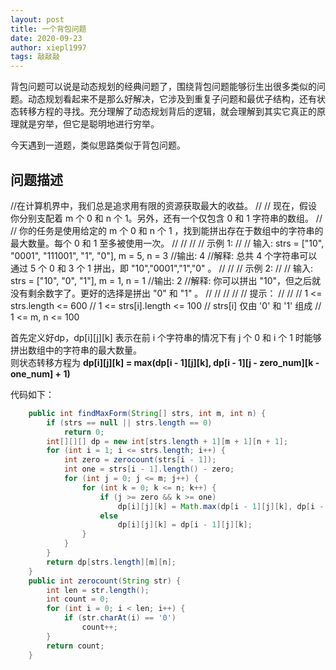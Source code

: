 ```yaml
---
layout: post
title: 一个背包问题
date: 2020-09-23
author: xiepl1997
tags: 敲敲敲
---
```


背包问题可以说是动态规划的经典问题了，围绕背包问题能够衍生出很多类似的问题。动态规划看起来不是那么好解决，它涉及到重复子问题和最优子结构，还有状态转移方程的寻找。充分理解了动态规划背后的逻辑，就会理解到其实它真正的原理就是穷举，但它是聪明地进行穷举。  

今天遇到一道题，类似思路类似于背包问题。  

## 问题描述

//在计算机界中，我们总是追求用有限的资源获取最大的收益。 
//
// 现在，假设你分别支配着 m 个 0 和 n 个 1。另外，还有一个仅包含 0 和 1 字符串的数组。 
//
// 你的任务是使用给定的 m 个 0 和 n 个 1 ，找到能拼出存在于数组中的字符串的最大数量。每个 0 和 1 至多被使用一次。 
//
// 
//
// 示例 1: 
//
// 输入: strs = ["10", "0001", "111001", "1", "0"], m = 5, n = 3
//输出: 4
//解释: 总共 4 个字符串可以通过 5 个 0 和 3 个 1 拼出，即 "10","0001","1","0" 。
// 
//
// 示例 2: 
//
// 输入: strs = ["10", "0", "1"], m = 1, n = 1
//输出: 2
//解释: 你可以拼出 "10"，但之后就没有剩余数字了。更好的选择是拼出 "0" 和 "1" 。
// 
//
// 
//
// 提示： 
//
// 
// 1 <= strs.length <= 600 
// 1 <= strs[i].length <= 100 
// strs[i] 仅由 '0' 和 '1' 组成 
// 1 <= m, n <= 100  

首先定义好dp，dp[i][j][k] 表示在前 i 个字符串的情况下有 j 个 0 和 i 个 1 时能够拼出数组中的字符串的最大数量。  
则状态转移方程为 **dp[i][j][k] = max(dp[i - 1][j][k], dp[i - 1][j - zero_num][k - one_num] + 1)**  

代码如下：  
```java
    public int findMaxForm(String[] strs, int m, int n) {
        if (strs == null || strs.length == 0)
            return 0;
        int[][][] dp = new int[strs.length + 1][m + 1][n + 1];
        for (int i = 1; i <= strs.length; i++) {
            int zero = zerocount(strs[i - 1]);
            int one = strs[i - 1].length() - zero;
            for (int j = 0; j <= m; j++) {
                for (int k = 0; k <= n; k++) {
                    if (j >= zero && k >= one)
                        dp[i][j][k] = Math.max(dp[i - 1][j][k], dp[i - 1][j - zero][k - one] + 1);
                    else
                        dp[i][j][k] = dp[i - 1][j][k];
                }
            }
        }
        return dp[strs.length][m][n];
    }
    public int zerocount(String str) {
        int len = str.length();
        int count = 0;
        for (int i = 0; i < len; i++) {
            if (str.charAt(i) == '0')
                count++;
        }
        return count;
    }
```